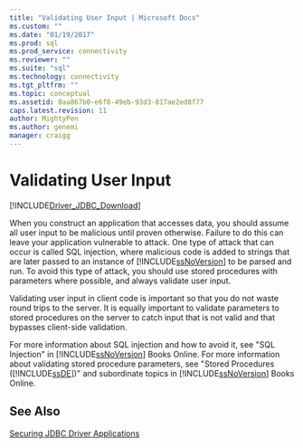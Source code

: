 ```yaml
---
title: "Validating User Input | Microsoft Docs"
ms.custom: ""
ms.date: "01/19/2017"
ms.prod: sql
ms.prod_service: connectivity
ms.reviewer: ""
ms.suite: "sql"
ms.technology: connectivity
ms.tgt_pltfrm: ""
ms.topic: conceptual
ms.assetid: 8aa867b0-e6f0-49eb-93d3-817ae2ed8f77
caps.latest.revision: 11
author: MightyPen
ms.author: genemi
manager: craigg
---
```

# Validating User Input
[!INCLUDE[Driver_JDBC_Download](../../includes/driver_jdbc_download.md)]

  When you construct an application that accesses data, you should assume all user input to be malicious until proven otherwise. Failure to do this can leave your application vulnerable to attack. One type of attack that can occur is called SQL injection, where malicious code is added to strings that are later passed to an instance of [!INCLUDE[ssNoVersion](../../includes/ssnoversion_md.md)] to be parsed and run. To avoid this type of attack, you should use stored procedures with parameters where possible, and always validate user input.  
  
 Validating user input in client code is important so that you do not waste round trips to the server. It is equally important to validate parameters to stored procedures on the server to catch input that is not valid and that bypasses client-side validation.  
  
 For more information about SQL injection and how to avoid it, see "SQL Injection" in [!INCLUDE[ssNoVersion](../../includes/ssnoversion_md.md)] Books Online. For more information about validating stored procedure parameters, see "Stored Procedures ([!INCLUDE[ssDE](../../includes/ssde_md.md)])" and subordinate topics in [!INCLUDE[ssNoVersion](../../includes/ssnoversion_md.md)] Books Online.  
  
## See Also  
 [Securing JDBC Driver Applications](../../connect/jdbc/securing-jdbc-driver-applications.md)  
  
  
